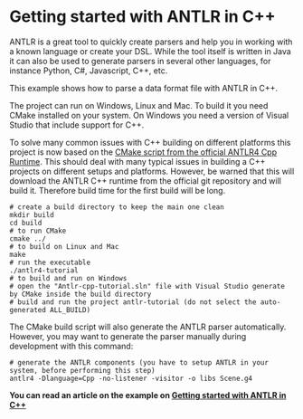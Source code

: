 ﻿# Getting started with ANTLR in C++

ANTLR is a great tool to quickly create parsers and help you in working with a known language or create your DSL. While the tool itself is written in Java it can also be used to generate parsers in several other languages, for instance Python, C#, Javascript, C++, etc.

This example shows how to parse a data format file with ANTLR in C++.

The project can run on Windows, Linux and Mac. To build it you need CMake installed on your system. On Windows you need a version of Visual Studio that include support for C++.

To solve many common issues with C++ building on different platforms this project is now based on the [CMake script from the official ANTLR4 Cpp Runtime](https://github.com/antlr/antlr4/tree/master/runtime/Cpp/cmake). This should deal with many typical issues in building a C++ projects on different setups and platforms. However, be warned that this will download the ANTLR C++ runtime from the official git repository and will build it. Therefore build time for the first build will be long.


```
# create a build directory to keep the main one clean
mkdir build
cd build
# to run CMake
cmake ../
# to build on Linux and Mac
make
# run the executable
./antlr4-tutorial
# to build and run on Windows
# open the "Antlr-cpp-tutorial.sln" file with Visual Studio generate by CMake inside the build directory
# build and run the project antlr-tutorial (do not select the auto-generated ALL_BUILD)
```

The CMake build script will also generate the ANTLR parser automatically. However, you may want to generate the parser manually during development with this command:

```
# generate the ANTLR components (you have to setup ANTLR in your system, before performing this step)
antlr4 -Dlanguage=Cpp -no-listener -visitor -o libs Scene.g4
```


**You can read an article on the example on [Getting started with ANTLR in C++](https://tomassetti.me/getting-started-antlr-cpp/)**
